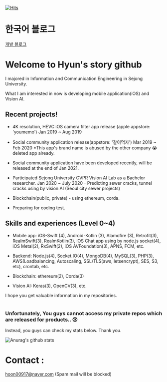 [![Hits](https://hits.seeyoufarm.com/api/count/incr/badge.svg?url=https%3A%2F%2Fgithub.com%2Fhyunstory&count_bg=%2379C83D&title_bg=%23555555&icon=&icon_color=%23E7E7E7&title=hits&edge_flat=false)](https://hits.seeyoufarm.com)


# 한국어 블로그
[개발 블로그]





# Welcome to Hyun's story github

I majored in Information and Communication Engineering in Sejong University.

What I am interested in now is developing mobile application(iOS) and Vision AI.

## Recent projects!
 - 4K resolution, HEVC iOS camera filter app release (apple appstore: 'youmemo') Jan 2019 ~ Aug 2019
 
 - Social community application release(appstore: '같이먹자') Mar 2019 ~ Feb 2020
 *This app's brand name is abused by the other company :sob:
 deleted app already. 

 - Social community application have been developed recently, will be released at the end of Jan 2021.
 
 - Participated Sejong University CVPR Vision AI Lab as a Bachelor researcher. Jan 2020 ~ July 2020 - Predicting sewer cracks, tunnel cracks using by vision AI (Seoul city sewer projects)
  
 - Blockchain(public, private) - using ethereum, corda.
 
 - Preparing for coding test.
 
 ## Skills and experiences (Level 0~4)
  * Mobile app: iOS-Swift (4), Android-Kotlin (3), Alamofire (3), Retrofit(3), RealmSwift(3), RealmKotlin(3), iOS Chat app using by node.js socket(4), iOS Metal(2), RxSwift(2), iOS AVFoundation(3), APNS, FCM, etc.
  
  * Backend: Node.js(4), Socket.IO(4), MongoDB(4), MySQL(3), PHP(3), AWS(Loadbalancing, Autoscaling, SSL/TLS(aws, letsencrypt), SES, S3, etc), crontab, etc.
  
  * Blockchain: ethereum(2), Corda(3)
  
  * Vision AI: Keras(3), OpenCV(3), etc.
  




I hope you get valuable information in my repositories.
#

### Unfortunately, You guys cannot access my private repos which are released for products.. :cry:
Instead, you guys can check my stats below. Thank you.

![Anurag's github stats](https://github-readme-stats.vercel.app/api?username=hyunstory&count_private=true&show_icons=true)





# Contact : 
hoon00917@naver.com
(Spam mail will be blocked)







[개발 블로그]: <https://rolypolytoy.tistory.com/>




